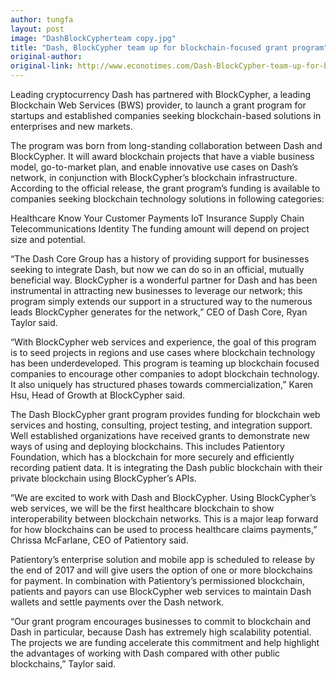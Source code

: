 ```yaml
---
author: tungfa
layout: post
image: "DashBlockCypherteam copy.jpg"
title: "Dash, BlockCypher team up for blockchain-focused grant program"
original-author:   
original-link: http://www.econotimes.com/Dash-BlockCypher-team-up-for-blockchain-focused-grant-program-866867
---
```


Leading cryptocurrency Dash has partnered with BlockCypher, a leading Blockchain Web Services (BWS) provider, to launch a grant program for startups and established companies seeking blockchain-based solutions in enterprises and new markets.

The program was born from long-standing collaboration between Dash and BlockCypher. It will award blockchain projects that have a viable business model, go-to-market plan, and enable innovative use cases on Dash’s network, in conjunction with BlockCypher’s blockchain infrastructure. According to the official release, the grant program’s funding is available to companies seeking blockchain technology solutions in following categories:

Healthcare
Know Your Customer
Payments
IoT
Insurance
Supply Chain
Telecommunications
Identity
The funding amount will depend on project size and potential.

“The Dash Core Group has a history of providing support for businesses seeking to integrate Dash, but now we can do so in an official, mutually beneficial way. BlockCypher is a wonderful partner for Dash and has been instrumental in attracting new businesses to leverage our network; this program simply extends our support in a structured way to the numerous leads BlockCypher generates for the network,” CEO of Dash Core, Ryan Taylor said.

“With BlockCypher web services and experience, the goal of this program is to seed projects in regions and use cases where blockchain technology has been underdeveloped. This program is teaming up blockchain focused companies to encourage other companies to adopt blockchain technology. It also uniquely has structured phases towards commercialization,” Karen Hsu, Head of Growth at BlockCypher said.

The Dash BlockCypher grant program provides funding for blockchain web services and hosting, consulting, project testing, and integration support. Well established organizations have received grants to demonstrate new ways of using and deploying blockchains. This includes Patientory Foundation, which has a blockchain for more securely and efficiently recording patient data. It is integrating the Dash public blockchain with their private blockchain using BlockCypher’s APIs.

“We are excited to work with Dash and BlockCypher. Using BlockCypher’s web services, we will be the first healthcare blockchain to show interoperability between blockchain networks. This is a major leap forward for how blockchains can be used to process healthcare claims payments,” Chrissa McFarlane, CEO of Patientory said.

Patientory’s enterprise solution and mobile app is scheduled to release by the end of 2017 and will give users the option of one or more blockchains for payment. In combination with Patientory’s permissioned blockchain, patients and payors can use BlockCypher web services to maintain Dash wallets and settle payments over the Dash network.

“Our grant program encourages businesses to commit to blockchain and Dash in particular, because Dash has extremely high scalability potential. The projects we are funding accelerate this commitment and help highlight the advantages of working with Dash compared with other public blockchains,” Taylor said.
